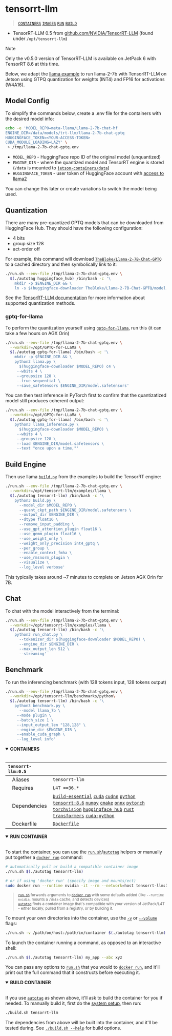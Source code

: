 # tensorrt-llm

> [`CONTAINERS`](#user-content-containers) [`IMAGES`](#user-content-images) [`RUN`](#user-content-run) [`BUILD`](#user-content-build)


* TensorRT-LLM 0.5 from [github.com/NVIDIA/TensorRT-LLM](https://github.com/NVIDIA/TensorRT-LLM/tree/v0.5.0/) (found under `/opt/tensorrt-llm`)

> [!NOTE]  
> Only the v0.5.0 version of TensorRT-LLM is available on JetPack 6 with TensorRT 8.6 at this time.

Below, we adapt the [llama example](https://github.com/NVIDIA/TensorRT-LLM/tree/v0.5.0/examples/llama#gptq) to run llama-2-7b with TensorRT-LLM on Jetson using GTPQ quantization for weights (INT4) and FP16 for activations (W4A16).

## Model Config

To simplify the commands below, create a .env file for the containers with the desired model info:

```bash
echo -e 'MODEL_REPO=meta-llama/Llama-2-7b-chat-hf
ENGINE_DIR=/data/models/trt-llm/llama-2-7b-chat-gptq
HUGGINGFACE_TOKEN=<YOUR-ACCESS-TOKEN>
CUDA_MODULE_LOADING=LAZY' \
 > /tmp/llama-2-7b-chat-gptq.env 
 ```

* `MODEL_REPO` - HuggingFace repo ID of the original model (unquantized)
* `ENGINE_DIR` - where the quantized model and TensorRT engine is stored (`/data` is mounted to [`jetson-containers/data`](/data))
* `HUGGINGFACE_TOKEN` - user token of HuggingFace account with [access to llama2](/packages/llm/transformers/README.md#llama2)

You can change this later or create variations to switch the model being used.

## Quantization

There are many pre-quantized GPTQ models that can be downloaded from HuggingFace Hub.  They should have the following configuration:

* 4 bits
* group size 128
* act-order off

For example, this command will download [`TheBloke/Llama-2-7B-Chat-GPTQ`](https://huggingface.co/TheBloke/Llama-2-7B-Chat-GPTQ) to a cached directory and then symbolically link to it:

```bash
./run.sh --env-file /tmp/llama-2-7b-chat-gptq.env \
  $(./autotag huggingface_hub) /bin/bash -c '\
    mkdir -p $ENGINE_DIR && \
    ln -s $(huggingface-downloader TheBloke/Llama-2-7B-Chat-GPTQ/model.safetensors) $ENGINE_DIR/model.safetensors'
```

See the [TensorRT-LLM documentation](https://github.com/NVIDIA/TensorRT-LLM/tree/v0.5.0/examples/llama#groupwise-quantization-awqgptq) for more information about supported quantization methods.

### gptq-for-llama

To perform the quantization yourself using [`gptq-for-llama`](/packages/llm/gptq-for-llama), run this (it can take a few hours on AGX Orin)

```bash
./run.sh --env-file /tmp/llama-2-7b-chat-gptq.env \
  --workdir=/opt/GPTQ-for-LLaMa \
  $(./autotag gptq-for-llama) /bin/bash -c '\
    mkdir -p $ENGINE_DIR && \
    python3 llama.py \
      $(huggingface-downloader $MODEL_REPO) c4 \
	 --wbits 4 \
	 --groupsize 128 \
	 --true-sequential \
	 --save_safetensors $ENGINE_DIR/model.safetensors'
```

You can then test inference in PyTorch first to confirm that the quantizatized model still produces coherent output:

```bash
./run.sh --env-file /tmp/llama-2-7b-chat-gptq.env \
  --workdir=/opt/GPTQ-for-LLaMa \
  $(./autotag gptq-for-llama) /bin/bash -c '\
    python3 llama_inference.py \
      $(huggingface-downloader $MODEL_REPO) \
	 --wbits 4 \
	 --groupsize 128 \
	 --load $ENGINE_DIR/model.safetensors \
	 --text "once upon a time,"'
```

## Build Engine

Then use llama [`build.py`](https://github.com/NVIDIA/TensorRT-LLM/blob/main/examples/llama/build.py) from the examples to build the TensorRT engine:

```bash
./run.sh --env-file /tmp/llama-2-7b-chat-gptq.env \
  --workdir=/opt/tensorrt-llm/examples/llama \
  $(./autotag tensorrt-llm) /bin/bash -c '\
    python3 build.py \
      --model_dir $MODEL_REPO \
      --quant_ckpt_path $ENGINE_DIR/model.safetensors \
      --output_dir $ENGINE_DIR \
      --dtype float16 \
      --remove_input_padding \
      --use_gpt_attention_plugin float16 \
      --use_gemm_plugin float16 \
      --use_weight_only \
      --weight_only_precision int4_gptq \
      --per_group \
      --enable_context_fmha \
      --use_rmsnorm_plugin \
      --visualize \
      --log_level verbose'
```

This typically takes around ~7 minutes to complete on Jetson AGX Orin for 7B.

## Chat

To chat with the model interactively from the terminal:

```bash
./run.sh --env-file /tmp/llama-2-7b-chat-gptq.env \
  --workdir=/opt/tensorrt-llm/examples/llama \
  $(./autotag tensorrt-llm) /bin/bash -c '\
    python3 run_chat.py \
      --tokenizer_dir $(huggingface-downloader $MODEL_REPO) \
      --engine_dir $ENGINE_DIR \
      --max_output_len 512 \
      --streaming'
```

## Benchmark

To run the inferencing benchmark (with 128 tokens input, 128 tokens output)

```bash
./run.sh --env-file /tmp/llama-2-7b-chat-gptq.env \
  --workdir=/opt/tensorrt-llm/benchmarks/python\
  $(./autotag tensorrt-llm) /bin/bash -c '\
    python3 benchmark.py \
      --model llama_7b \
	 --mode plugin \
	 --batch_size 1 \
	 --input_output_len "128,128" \
	 --engine_dir $ENGINE_DIR \
	 --enable_cuda_graph \
	 --log_level info'
```

<details open>
<summary><b><a id="containers">CONTAINERS</a></b></summary>
<br>

| **`tensorrt-llm:0.5`** | |
| :-- | :-- |
| &nbsp;&nbsp;&nbsp;Aliases | `tensorrt-llm` |
| &nbsp;&nbsp;&nbsp;Requires | `L4T ==36.*` |
| &nbsp;&nbsp;&nbsp;Dependencies | [`build-essential`](/packages/build-essential) [`cuda`](/packages/cuda/cuda) [`cudnn`](/packages/cuda/cudnn) [`python`](/packages/python) [`tensorrt:8.6`](/packages/tensorrt) [`numpy`](/packages/numpy) [`cmake`](/packages/cmake/cmake_pip) [`onnx`](/packages/onnx) [`pytorch`](/packages/pytorch) [`torchvision`](/packages/pytorch/torchvision) [`huggingface_hub`](/packages/llm/huggingface_hub) [`rust`](/packages/rust) [`transformers`](/packages/llm/transformers) [`cuda-python`](/packages/cuda/cuda-python) |
| &nbsp;&nbsp;&nbsp;Dockerfile | [`Dockerfile`](Dockerfile) |

</details>

<details open>
<summary><b><a id="run">RUN CONTAINER</a></b></summary>
<br>

To start the container, you can use the [`run.sh`](/docs/run.md)/[`autotag`](/docs/run.md#autotag) helpers or manually put together a [`docker run`](https://docs.docker.com/engine/reference/commandline/run/) command:
```bash
# automatically pull or build a compatible container image
./run.sh $(./autotag tensorrt-llm)

# or if using 'docker run' (specify image and mounts/ect)
sudo docker run --runtime nvidia -it --rm --network=host tensorrt-llm:36.2.0

```
> <sup>[`run.sh`](/docs/run.md) forwards arguments to [`docker run`](https://docs.docker.com/engine/reference/commandline/run/) with some defaults added (like `--runtime nvidia`, mounts a `/data` cache, and detects devices)</sup><br>
> <sup>[`autotag`](/docs/run.md#autotag) finds a container image that's compatible with your version of JetPack/L4T - either locally, pulled from a registry, or by building it.</sup>

To mount your own directories into the container, use the [`-v`](https://docs.docker.com/engine/reference/commandline/run/#volume) or [`--volume`](https://docs.docker.com/engine/reference/commandline/run/#volume) flags:
```bash
./run.sh -v /path/on/host:/path/in/container $(./autotag tensorrt-llm)
```
To launch the container running a command, as opposed to an interactive shell:
```bash
./run.sh $(./autotag tensorrt-llm) my_app --abc xyz
```
You can pass any options to [`run.sh`](/docs/run.md) that you would to [`docker run`](https://docs.docker.com/engine/reference/commandline/run/), and it'll print out the full command that it constructs before executing it.
</details>
<details open>
<summary><b><a id="build">BUILD CONTAINER</b></summary>
<br>

If you use [`autotag`](/docs/run.md#autotag) as shown above, it'll ask to build the container for you if needed.  To manually build it, first do the [system setup](/docs/setup.md), then run:
```bash
./build.sh tensorrt-llm
```
The dependencies from above will be built into the container, and it'll be tested during.  See [`./build.sh --help`](/jetson_containers/build.py) for build options.
</details>
